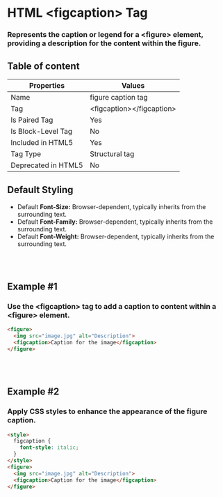 # HTML &lt;figcaption&gt; Tag

### Represents the caption or legend for a &lt;figure&gt; element, providing a description for the content within the figure.



## Table of content


| Properties            | Values                                                               |
|---------------------|----------------------------------------------------------------------|
| Name                | figure caption tag                                                |
| Tag                 | &lt;figcaption&gt;&lt;/figcaption&gt;                                            |
| Is Paired Tag       | Yes                                                  |
| Is Block-Level Tag  | No                                |
| Included in HTML5   | Yes     |
| Tag Type            | Structural tag     |
| Deprecated in HTML5 | No     |


## Default Styling


-	Default **Font-Size:** Browser-dependent, typically inherits from the surrounding text.
-	Default **Font-Family:** Browser-dependent, typically inherits from the surrounding text.
-	Default **Font-Weight:** Browser-dependent, typically inherits from the surrounding text.


<br>
<br>

## Example #1
### Use the &lt;figcaption&gt; tag to add a caption to content within a &lt;figure&gt; element.
```html
<figure>
  <img src="image.jpg" alt="Description">
  <figcaption>Caption for the image</figcaption>
</figure>
``` 
<br>
<br>

## Example #2
### Apply CSS styles to enhance the appearance of the figure caption.
```html
<style>
  figcaption {
    font-style: italic;
  }
</style>
<figure>
  <img src="image.jpg" alt="Description">
  <figcaption>Caption for the image</figcaption>
</figure>
``` 
<br>
<br>

